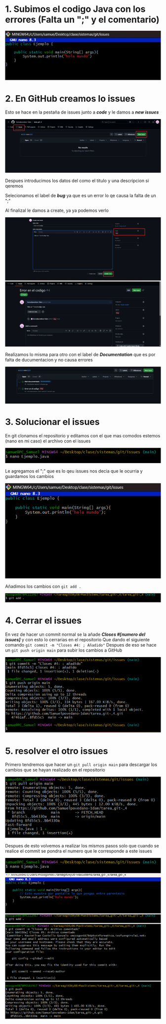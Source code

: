 # 1. Subimos el codigo Java con los errores (Falta un ";" y el comentario)

![](/issues/fotos/1.png)

# 2. En GitHub creamos lo issues
Esto se hace en la pestaña de issues junto a ***code*** y le damos a ***new issues***

![](/issues/fotos/2.png)

Despues introducimos los datos del como el titulo y una descripcion si qeremos

Selecionamos el label de ***bug*** ya que es un error lo qe causa la falta de un ";"

Al finalizal le damos a create, ya ya podemos verlo

![](/issues/fotos/3.png)
![](/issues/fotos/4.png)

Realizamos lo misma para otro con el label de ***Documentation*** que es por falta de ducumentacion y no causa errores

![](/issues/fotos/5.png)

# 3. Solucionar el issues
En git clonamos el repositorio y editamos con el que mas comodos estemos (nano en mi caso) el archivo con el issues

![](/issues/fotos/6.png)

Le agregamos el ";" que es lo qeu issues nos decia que le ocurria y guardamos los cambios

![](/issues/fotos/7.png)

Añadimos los cambios con ```git add . ```

![](/issues/fotos/10.png)

# 4. Cerrar el issues
En vez de hacer un commit normal se la añade ***Closes #[numero del issues]*** y con esto lo cerrarias en el repositorio
Que dando el siguiente comando ```git commit -m "Closes #4: ; Añadido"```
Despues de eso se hace un ```git push origin main``` para subir los cambios a GitHub

![](/issues/fotos/8.png)

# 5. resolver el otro issues
Primero tendremos que hacer un ```git pull origin main``` para descargar los cambios que se hayan realizado en el repositorio

![](/issues/fotos/pull.png)

Despues de esto volvemos a realizar los mismos pasos solo que cuando se realice el commit se pondra el numero que le corresponde a este issues

![](/issues/fotos/6.png)
![](/issues/fotos/9.png)
![](/issues/fotos/10.png)
![](/issues/fotos/11.png)
![](/issues/fotos/12.png)
